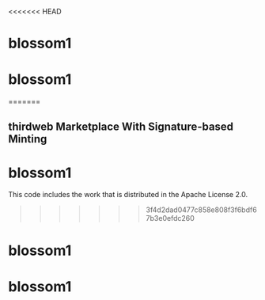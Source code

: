 <<<<<<< HEAD
# blossom1
# blossom1
=======
## thirdweb Marketplace With Signature-based Minting
# blossom1
This code includes the work that is distributed in the Apache License 2.0.
>>>>>>> 3f4d2dad0477c858e808f3f6bdf67b3e0efdc260
# blossom1
# blossom1
